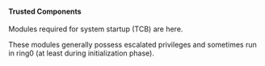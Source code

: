 #### Trusted Components

Modules required for system startup (TCB) are here.

These modules generally possess escalated privileges and sometimes run in ring0 (at least during initialization phase).
